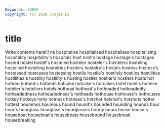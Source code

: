 ```yaml
---
Keywords: 29039
Copyright: (C) 2020 Junjie Li
---
```


# title

Write contents here!!!
ns 
hospitalise 
hospitalised 
hospitalises 
hospitalising 
hospitality 
hospitality's 
hospitals 
host
host's 
hostage 
hostage's 
hostages 
hosted 
hostel 
hostel's 
hosteled 
hosteler 
hosteler's
hostelers 
hosteling 
hostelled 
hostelling 
hostelries 
hostelry 
hostelry's 
hostels 
hostess 
hostess's
hostessed 
hostesses 
hostessing 
hostile 
hostile's 
hostilely 
hostiles 
hostilities 
hostilities's 
hostility
hostility's 
hosting 
hostler 
hostler's 
hostlers 
hosts 
hot 
hotbed 
hotbed's 
hotbeds
hotcake 
hotcake's 
hotcakes 
hotel 
hotel's 
hotelier 
hotelier's 
hoteliers 
hotels 
hothead
hothead's 
hotheaded 
hotheadedly 
hotheadedness 
hotheadedness's 
hotheads 
hothouse 
hothouse's 
hothouses 
hotkey
hotkeys 
hotly 
hotness 
hotness's 
hotshot 
hotshot's 
hotshots 
hotter 
hottest 
hoummos
houmous 
hound 
hound's 
hounded 
hounding 
hounds 
hour 
hour's 
hourglass 
hourglass's
hourglasses 
hourly 
hours 
house 
house's 
houseboat 
houseboat's 
houseboats 
housebound 
housebreak
housebreaking 
